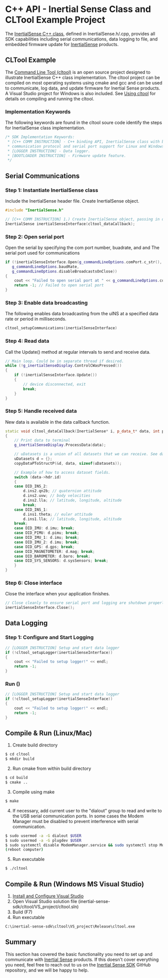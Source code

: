 # C++ API - Inertial Sense Class and CLTool Example Project

The <a href="https://github.com/inertialsense/inertial-sense-sdk/blob/release/src/InertialSense.cpp">InertialSense C++ class</a>, defined in InertialSense.h/.cpp, provides all SDK capabilities including serial communications, data logging to file, and embedded firmware update for <a href="https://inertialsense.com">InertialSense</a> products.

## CLTool Example

The <a href="https://github.com/inertialsense/inertial-sense-sdk/tree/master/cltool">Command Line Tool (cltool)</a> is an open source project designed to illustrate InertialSense C++ class implementation.  The cltool project can be compiled on most operating systems using cmake and gcc and can be used to communicate, log data, and update firmware for Inertial Sense products.  A Visual Studio project for Windows is also included.  See [Using cltool](../App_Usage/cltool.md) for details on compiling and running the cltool.

### Implementation Keywords
The following keywords are found in the cltool soure code identify the steps for InertialSense class implementation.

```C++
/* SDK Implementation Keywords:
 * [C++ COMM INSTRUCTION] - C++ binding API, InertialSense class with binary
 * communication protocol and serial port support for Linux and Windows.
 * [LOGGER INSTRUCTION] - Data logger.
 * [BOOTLOADER INSTRUCTION] - Firmware update feature.
 */
```

## Serial Communications

### Step 1: Instantiate InertialSense class

Include the InertialSense header file. Create InertialSense object.

```C++
#include "InertialSense.h"

// [C++ COMM INSTRUCTION] 1.) Create InertialSense object, passing in data callback function pointer.
InertialSense inertialSenseInterface(cltool_dataCallback);
```

### Step 2: Open serial port

Open the serial by specifying the com port number, buadrate, and  and The serial port used for communications

```C++
if (!inertialSenseInterface.Open(g_commandLineOptions.comPort.c_str(),
   g_commandLineOptions.baudRate,
   g_commandLineOptions.disableBroadcastsOnClose))
{
	cout << "Failed to open serial port at " << g_commandLineOptions.comPort.c_str() << endl;
	return -1; // Failed to open serial port
}
```

### Step 3: Enable data broadcasting

The following enables data broadcasting from the uINS at a specified data rate or period in milliseconds.

``` C++
cltool_setupCommunications(inertialSenseInterface)
```

### Step 4: Read data

Call the Update() method at regular intervals to send and receive data.

``` C++
// Main loop. Could be in separate thread if desired.
while (!g_inertialSenseDisplay.ControlCWasPressed())
{
	if (!inertialSenseInterface.Update())
	{
		// device disconnected, exit
		break;
	}
}
```

### Step 5: Handle received data

New data is available in the data callback function.

``` C++
static void cltool_dataCallback(InertialSense* i, p_data_t* data, int pHandle)
{
	// Print data to terminal
	g_inertialSenseDisplay.ProcessData(data);

	// uDatasets is a union of all datasets that we can receive. See data_sets.h for a full list of all available datasets.
	uDatasets d = {};
	copyDataPToStructP(&d, data, sizeof(uDatasets));

	// Example of how to access dataset fields.
	switch (data->hdr.id)
	{
	case DID_INS_2:
		d.ins2.qn2b; // quaternion attitude
		d.ins2.uvw; // body velocities
		d.ins2.lla; // latitude, longitude, altitude
		break;
	case DID_INS_1:
		d.ins1.theta; // euler attitude
		d.ins1.lla; // latitude, longitude, altitude
	break;
	case DID_IMU: d.imu; break;
	case DID_PIMU: d.pimu; break;
	case DID_IMU_1: d.imu; break;
	case DID_IMU_2: d.imu; break;
	case DID_GPS: d.gps; break;
	case DID_MAGNETOMETER: d.mag; break;
	case DID_BAROMETER: d.baro; break;
	case DID_SYS_SENSORS: d.sysSensors; break;
	}
}
```

### Step 6: Close interface

Close the interface when your application finishes.

```C
// Close cleanly to ensure serial port and logging are shutdown properly. (optional)
inertialSenseInterface.Close();
```

## Data Logging

### Step 1: Configure and Start Logging

```C
// [LOGGER INSTRUCTION] Setup and start data logger
if (!cltool_setupLogger(inertialSenseInterface))
{
	cout << "Failed to setup logger!" << endl;
	return -1;
}
```

### Run ()

```c
// [LOGGER INSTRUCTION] Setup and start data logger
if (!cltool_setupLogger(inertialSenseInterface))
{
	cout << "Failed to setup logger!" << endl;
	return -1;
}
```

## Compile & Run (Linux/Mac)

1. Create build directory
``` bash
$ cd cltool
$ mkdir build
```
2. Run cmake from within build directory
``` bash
$ cd build
$ cmake ..
```
3. Compile using make
 ``` bash
 $ make
 ```
4. If necessary, add current user to the "dialout" group to read and write to the USB serial communication ports.  In some cases the Modem Manager must be disabled to prevent interference with serial communication. 
```bash
$ sudo usermod -a -G dialout $USER
$ sudo usermod -a -G plugdev $USER
$ sudo systemctl disable ModemManager.service && sudo systemctl stop ModemManager.service
(reboot computer)
```
5. Run executable
``` bash
$ ./cltool
```

## Compile & Run (Windows MS Visual Studio)
1. [Install and Configure Visual Studio](../getting-started/#installing-and-configuring-visual-studio)
2. Open Visual Studio solution file (inertial-sense-sdk/cltool/VS_project/cltool.sln)
3. Build (F7)
4. Run executable
``` bash
C:\inertial-sense-sdk\cltool\VS_project\Release\cltool.exe
```


## Summary

This section has covered the basic functionality you need to set up and communicate with <a href="https://inertialsense.com">Inertial Sense</a> products.  If this doesn't cover everything you need, feel free to reach out to us on the <a href="https://github.com/inertialsense/inertial-sense-sdk">Inertial Sense SDK</a> GitHub repository, and we will be happy to help.

